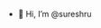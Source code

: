 - 👋 Hi, I’m @sureshru


<!---
sureshru/sureshru is a ✨ special ✨ repository because its `README.md` (this file) appears on your GitHub profile.
You can click the Preview link to take a look at your changes.
--->
